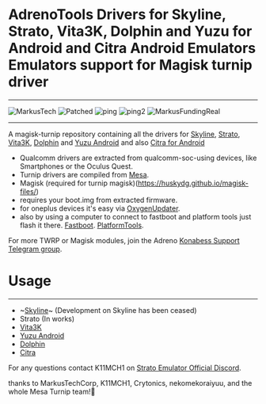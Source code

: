 # AdrenoTools Drivers for Skyline, Strato, Vita3K, Dolphin and Yuzu for Android and Citra Android Emulators Emulators support for Magisk turnip driver

---

![MarkusTech](https://img.shields.io/badge/MarkusTech-Corp-critical) ![Patched](https://img.shields.io/badge/patched-for%20Skyline-blueviolet) ![ping](https://img.shields.io/badge/Ping%20Nozwock-for%20support-informational) ![ping2](https://img.shields.io/badge/also-havocr-green) 
![MarkusFundingReal](https://img.shields.io/badge/funding-markus%20tech-9cf)

---

A magisk-turnip repository containing all the drivers for <a href="https://github.com/skyline-emu/skyline">Skyline</a>, <a href="https://github.com/strato-emu/strato">Strato</a>, <a href="https://github.com/Vita3K/Vita3K-Android">Vita3K</a>, <a href="https://github.com/dolphin-emu/dolphin">Dolphin</a> and <a href="https://github.com/yuzu-emu/yuzu">Yuzu Android</a> and also
<a href="https://github.com/citra-emu/citra">Citra for Android</a>

- Qualcomm drivers are extracted from qualcomm-soc-using devices, like Smartphones or the Oculus Quest.
- Turnip drivers are compiled from <a href="https://docs.mesa3d.org/index.html">Mesa</a>.
- Magisk (required for turnip magisk)(https://huskydg.github.io/magisk-files/)
- requires your boot.img from extracted firmware.
- for oneplus devices it's easy via <a href="https://play.google.com/store/apps/details?id=com.arjanvlek.oxygenupdater">OxygenUpdater</a>.
- also by using a computer to connect to fastboot and platform tools just flash it there.
<a href="https://github.com/libxzr/FastbootEnhance">Fastboot</a>.
<a href="https://developer.android.com/tools/releases/platform-tools">PlatformTools</a>.
 
For more TWRP or Magisk modules, join the Adreno <a href="https://t.me/adreno_konabess">Konabess Support Telegram group</a>.

# Usage

---

- ~[Skyline](docs/skyline.md)~ (Development on Skyline has been ceased)
- Strato (In works)
- [Vita3K](docs/vita3k.md)
- [Yuzu Android](docs/yuzu_android.md)
- [Dolphin](docs/dolphin.md)
- [Citra](docs/citra.md)

For any questions contact K11MCH1 on <a href="https://discord.gg/YhpdhVBmXX">Strato Emulator Official Discord</a>.

thanks to MarkusTechCorp, K11MCH1, Crytonics, nekomekoraiyuu, and the whole Mesa Turnip team!🌷
